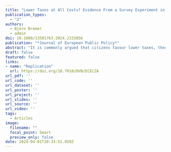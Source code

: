 ```yaml
---
title: "Lower Taxes at All Costs? Evidence From a Survey Experiment in Four European Countries"
publication_types:
  - "2"
authors:
  - Björn Bremer
  - admin
doi: 10.1080/13501763.2024.2333856
publication: "*Journal of European Public Policy*"
abstract: "It is commonly argued that citizens favour lower taxes, thereby exerting pressure for tax reductions that undermine the ability of governments to raise revenues. We argue that the ostensibly strong support for lower taxes is the result of survey measures that fail to account for fiscal trade-offs. An original survey experiment conducted in Germany, Italy, Spain, and the United Kingdom reveals that support for lower taxes declines significantly when this comes into conflict with other fiscal policy objectives, such as government spending, public debt, or other taxes. Overall, regressive changes receive less support than progressive reforms. At the individual level, preferences are shaped by self-interest and ideology, with ideology exerting a predominant influence. Notably, left-leaning, high-income voters exhibit an even stronger inclination to resist tax reductions compared to their low-income counterparts. Our findings challenge the assumption that tax cuts enjoy widespread popularity and suggest the potential for a progressive coalition against tax cuts, encompassing both low-income and affluent left-wing individuals."
draft: false
featured: false
links:
- name: "Replication"
  url: https://doi.org/10.7910/DVN/ECECZA
url_pdf: ''
url_code: ''
url_dataset: ''
url_poster: ''
url_project: ''
url_slides: ''
url_source: ''
url_video: ''
tags:
  - Articles
image:
  filename: ""
  focal_point: Smart
  preview_only: false
date: 2024-04-01T20:33:51.859Z
---
```

